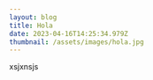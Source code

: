 ```yaml
---
layout: blog
title: Hola
date: 2023-04-16T14:25:34.979Z
thumbnail: /assets/images/hola.jpg
---
```

xsjxnsjs
